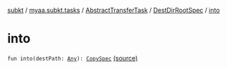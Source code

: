 [subkt](../../../index.md) / [myaa.subkt.tasks](../../index.md) / [AbstractTransferTask](../index.md) / [DestDirRootSpec](index.md) / [into](./into.md)

# into

`fun into(destPath: `[`Any`](https://kotlinlang.org/api/latest/jvm/stdlib/kotlin/-any/index.html)`): `[`CopySpec`](https://docs.gradle.org/current/javadoc/org/gradle/api/file/CopySpec.html) [(source)](https://github.com/Myaamori/SubKt/blob/master/src/main/kotlin/myaa/subkt/tasks/tasks.kt#L1648)